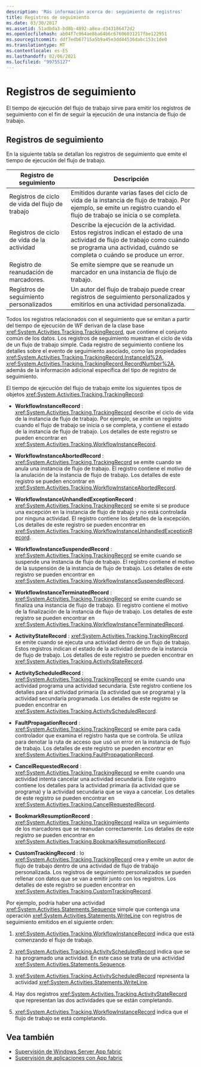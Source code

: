```yaml
---
description: 'Más información acerca de: seguimiento de registros'
title: Registros de seguimiento
ms.date: 03/30/2017
ms.assetid: 51adbda3-bd8b-4892-a8ea-d343186472d2
ms.openlocfilehash: ab04f7c964ae8ba64b6c67606031217fbe122951
ms.sourcegitcommit: ddf7edb67715a5b9a45e3dd44536dabc153c1de0
ms.translationtype: MT
ms.contentlocale: es-ES
ms.lasthandoff: 02/06/2021
ms.locfileid: "99755127"
---
```

# <a name="tracking-records"></a>Registros de seguimiento

El tiempo de ejecución del flujo de trabajo sirve para emitir los registros de seguimiento con el fin de seguir la ejecución de una instancia de flujo de trabajo.  
  
## <a name="tracking-records"></a>Registros de seguimiento  

 En la siguiente tabla se detallan los registros de seguimiento que emite el tiempo de ejecución del flujo de trabajo.  
  
|Registro de seguimiento|Descripción|  
|---------------------|-----------------|  
|Registros de ciclo de vida del flujo de trabajo|Emitidos durante varias fases del ciclo de vida de la instancia de flujo de trabajo. Por ejemplo, se emite un registro cuando el flujo de trabajo se inicia o se completa.|  
|Registros de ciclo de vida de la actividad|Describe la ejecución de la actividad. Estos registros indican el estado de una actividad de flujo de trabajo como cuándo se programa una actividad, cuándo se completa o cuándo se produce un error.|  
|Registro de reanudación de marcadores.|Se emite siempre que se reanude un marcador en una instancia de flujo de trabajo.|  
|Registros de seguimiento personalizados|Un autor del flujo de trabajo puede crear registros de seguimiento personalizados y emitirlos en una actividad personalizada.|  
  
 Todos los registros relacionados con el seguimiento que se emitan a partir del tiempo de ejecución de WF derivan de la clase base <xref:System.Activities.Tracking.TrackingRecord>, que contiene el conjunto común de los datos. Los registros de seguimiento muestran el ciclo de vida de un flujo de trabajo simple. Cada registro de seguimiento contiene los detalles sobre el evento de seguimiento asociado, como las propiedades <xref:System.Activities.Tracking.TrackingRecord.InstanceId%2A>, <xref:System.Activities.Tracking.TrackingRecord.RecordNumber%2A>, además de la información adicional específica del tipo de registro de seguimiento.  
  
 El tiempo de ejecución del flujo de trabajo emite los siguientes tipos de objetos <xref:System.Activities.Tracking.TrackingRecord>:  
  
- **WorkflowInstanceRecord** : <xref:System.Activities.Tracking.TrackingRecord> describe el ciclo de vida de la instancia de flujo de trabajo. Por ejemplo, se emite un registro cuando el flujo de trabajo se inicia o se completa, y contiene el estado de la instancia de flujo de trabajo. Los detalles de este registro se pueden encontrar en <xref:System.Activities.Tracking.WorkflowInstanceRecord>.  
  
- **WorkflowInstanceAbortedRecord** : <xref:System.Activities.Tracking.TrackingRecord> se emite cuando se anula una instancia de flujo de trabajo. El registro contiene el motivo de la anulación de la instancia de flujo de trabajo. Los detalles de este registro se pueden encontrar en <xref:System.Activities.Tracking.WorkflowInstanceAbortedRecord>.  
  
- **WorkflowInstanceUnhandledExceptionRecord** : <xref:System.Activities.Tracking.TrackingRecord> se emite si se produce una excepción en la instancia de flujo de trabajo y no está controlada por ninguna actividad. El registro contiene los detalles de la excepción. Los detalles de este registro se pueden encontrar en <xref:System.Activities.Tracking.WorkflowInstanceUnhandledExceptionRecord>.  
  
- **WorkflowInstanceSuspendedRecord** : <xref:System.Activities.Tracking.TrackingRecord> se emite cuando se suspende una instancia de flujo de trabajo. El registro contiene el motivo de la suspensión de la instancia de flujo de trabajo. Los detalles de este registro se pueden encontrar en <xref:System.Activities.Tracking.WorkflowInstanceSuspendedRecord>.  
  
- **WorkflowInstanceTerminatedRecord** : <xref:System.Activities.Tracking.TrackingRecord> se emite cuando se finaliza una instancia de flujo de trabajo. El registro contiene el motivo de la finalización de la instancia de flujo de trabajo. Los detalles de este registro se pueden encontrar en <xref:System.Activities.Tracking.WorkflowInstanceTerminatedRecord>.  
  
- **ActivityStateRecord** : <xref:System.Activities.Tracking.TrackingRecord> se emite cuando se ejecuta una actividad dentro de un flujo de trabajo. Estos registros indican el estado de la actividad dentro de la instancia de flujo de trabajo. Los detalles de este registro se pueden encontrar en <xref:System.Activities.Tracking.ActivityStateRecord>.  
  
- **ActivityScheduledRecord** : <xref:System.Activities.Tracking.TrackingRecord> se emite cuando una actividad programa una actividad secundaria. Este registro contiene los detalles para el actividad primaria (la actividad que se programa) y la actividad secundaria programada. Los detalles de este registro se pueden encontrar en <xref:System.Activities.Tracking.ActivityScheduledRecord>.  
  
- **FaultPropagationRecord** : <xref:System.Activities.Tracking.TrackingRecord> se emite para cada controlador que examina el registro hasta que se controla. Se utiliza para denotar la ruta de acceso que usó un error en la instancia de flujo de trabajo. Los detalles de este registro se pueden encontrar en <xref:System.Activities.Tracking.FaultPropagationRecord>.  
  
- **CancelRequestedRecord** : <xref:System.Activities.Tracking.TrackingRecord> se emite cuando una actividad intenta cancelar una actividad secundaria. Este registro contiene los detalles para la actividad primaria (la actividad que se programa) y la actividad secundaria que se vaya a cancelar. Los detalles de este registro se pueden encontrar en <xref:System.Activities.Tracking.CancelRequestedRecord>.  
  
- **BookmarkResumptionRecord** : <xref:System.Activities.Tracking.TrackingRecord> realiza un seguimiento de los marcadores que se reanudan correctamente. Los detalles de este registro se pueden encontrar en <xref:System.Activities.Tracking.BookmarkResumptionRecord>.  
  
- **CustomTrackingRecord** : lo <xref:System.Activities.Tracking.TrackingRecord> crea y emite un autor de flujo de trabajo dentro de una actividad de flujo de trabajo personalizada. Los registros de seguimiento personalizados se pueden rellenar con datos que se van a emitir junto con los registros. Los detalles de este registro se pueden encontrar en <xref:System.Activities.Tracking.CustomTrackingRecord>.  
  
 Por ejemplo, podría haber una actividad <xref:System.Activities.Statements.Sequence> simple que contenga una operación <xref:System.Activities.Statements.WriteLine> con registros de seguimiento emitidos en el siguiente orden:  
  
1. <xref:System.Activities.Tracking.WorkflowInstanceRecord> indica que está comenzando el flujo de trabajo.  
  
2. <xref:System.Activities.Tracking.ActivityScheduledRecord> indica que se ha programado una actividad. En este caso se trata de una actividad <xref:System.Activities.Statements.Sequence>.  
  
3. <xref:System.Activities.Tracking.ActivityScheduledRecord> representa la actividad <xref:System.Activities.Statements.WriteLine>.  
  
4. Hay dos registros <xref:System.Activities.Tracking.ActivityStateRecord> que representan las dos actividades que se están completando.  
  
5. <xref:System.Activities.Tracking.WorkflowInstanceRecord> indica que el flujo de trabajo se está completando.  
  
## <a name="see-also"></a>Vea también

- [Supervisión de Windows Server App fabric](/previous-versions/appfabric/ee677251(v=azure.10))
- [Supervisión de aplicaciones con App fabric](/previous-versions/appfabric/ee677276(v=azure.10))
